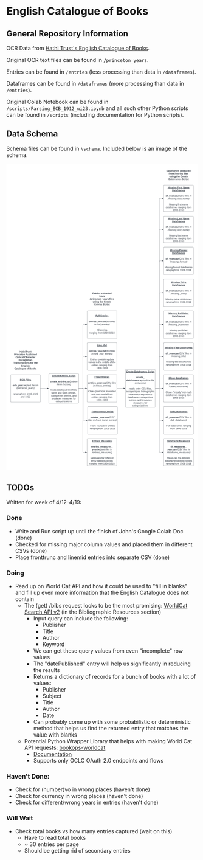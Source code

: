 # English Catalogue of Books

## General Repository Information

OCR Data from [Hathi Trust's English Catalogue of Books](https://catalog.hathitrust.org/Record/000550349).

Original OCR text files can be found in `/princeton_years`.

Entries can be found in `/entries` (less processing than data in `/dataframes`).

Dataframes can be found in `/dataframes` (more processing than data in `/entries`).

Original Colab Notebook can be found in `/scripts/Parsing_ECB_1912_wi23.ipynb` and all such other Python scripts can be found in `/scripts` (including documentation for Python scripts).

## Data Schema

Schema files can be found in `\schema`. Included below is an image of the schema.

![Schema](./schema/English_Catalogue_of_Books_Data_Schema.png)

## TODOs

Written for week of 4/12-4/19:

### Done
* Write and Run script up until the finish of John's Google Colab Doc (done)
* Checked for missing major column values and placed them in different CSVs (done)
* Place fronttrunc and linemid entries into separate CSV (done)

### Doing
* Read up on World Cat API and how it could be used to "fill in blanks" and fill up even more information that the English Catalogue does not contain
    * The (get) /bibs request looks to be the most promising: [WorldCat Search API v2](https://developer.api.oclc.org/wcv2#/Bibliographic%20Resources) (in the Bibliographic Resources section)
        * Input query can include the following:
            * Publisher
            * Title
            * Author
            * Keyword
        * We can get these query values from even "incomplete" row values
        * The "datePublished" entry will help us significantly in reducing the results
        * Returns a dictionary of records for a bunch of books with a lot of values:
            * Publisher
            * Subject
            * Title
            * Author
            * Date
        * Can probably come up with some probabilistic or deterministic method that helps us find the returned entry that matches the value with blanks
    * Potential Python Wrapper Library that helps with making World Cat API requests: [bookops-worldcat](https://pypi.org/project/bookops-worldcat/)
        * [Documentation](https://bookops-cat.github.io/bookops-worldcat/0.5/)
        * Supports only OCLC OAuth 2.0 endpoints and flows

### Haven't Done:
* Check for (number)vo in wrong places (haven't done)
* Check for currency in wrong places (haven't done)
* Check for different/wrong years in entries (haven't done)

### Will Wait
* Check total books vs how many entries captured (wait on this)
    * Have to read total books
    * ~ 30 entries per page
    * Should be getting rid of secondary entries
